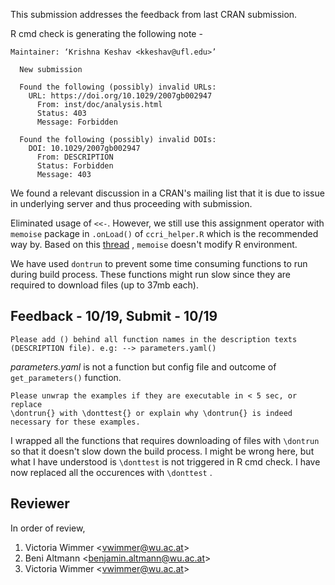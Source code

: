 This submission addresses the feedback from last CRAN submission.

R cmd check is generating the following note -

```         
Maintainer: ‘Krishna Keshav <kkeshav@ufl.edu>’
  
  New submission
  
  Found the following (possibly) invalid URLs:
    URL: https://doi.org/10.1029/2007gb002947
      From: inst/doc/analysis.html
      Status: 403
      Message: Forbidden
  
  Found the following (possibly) invalid DOIs:
    DOI: 10.1029/2007gb002947
      From: DESCRIPTION
      Status: Forbidden
      Message: 403
```

We found a relevant discussion in a CRAN's mailing list that it is due to issue in underlying server and thus proceeding with submission.

Eliminated usage of `<<-`. However, we still use this assignment operator with `memoise` package in `.onLoad()` of `ccri_helper.R` which is the recommended way by. Based on this [thread](https://github.com/r-lib/memoise/issues/76) , `memoise` doesn't modify R environment.

We have used `dontrun` to prevent some time consuming functions to run during build process. These functions might run slow since they are required to download files (up to 37mb each).

## Feedback - 10/19, Submit - 10/19

```         
Please add () behind all function names in the description texts
(DESCRIPTION file). e.g: --> parameters.yaml()
```

*parameters.yaml* is not a function but config file and outcome of `get_parameters()` function.

```         
Please unwrap the examples if they are executable in < 5 sec, or replace
\dontrun{} with \donttest{} or explain why \dontrun{} is indeed
necessary for these examples.
```

I wrapped all the functions that requires downloading of files with `\dontrun` so that it doesn't slow down the build process. I might be wrong here, but what I have understood is `\donttest` is not triggered in R cmd check. I have now replaced all the occurences with `\donttest` .

## Reviewer

In order of review,

1.  Victoria Wimmer \<[vwimmer\@wu.ac.at](mailto:vwimmer@wu.ac.at)\>
2.  Beni Altmann \<[benjamin.altmann\@wu.ac.at](mailto:benjamin.altmann@wu.ac.at)\>
3.  Victoria Wimmer \<[vwimmer\@wu.ac.at](mailto:vwimmer@wu.ac.at)\>
